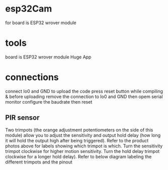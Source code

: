 # esp32Cam
for board is ESP32 wrover module

# tools
board is ESP32 wrover module
Huge App

# connections
connect Io0 and GND to upload the code
press reset button while compiling & before uploading
remove the connection to Io0 and GND 
then opem serial monitor configure the baudrate then reset

PIR sensor
----------
Two trimpots (the orange adjustment potentiometers on the side of this module) 
allow you to adjust the sensitivity and output hold delay (how long it will hold the output high after being triggered).
Refer to the product photos above for labels showing which trimpot is which. 
Turn the sensitivity trimpot clockwise for higher motion sensitivity. 
Turn the hold delay trimpot clockwise for a longer hold delay). 
Refer to below diagram labeling the different trimpots and the pinout

